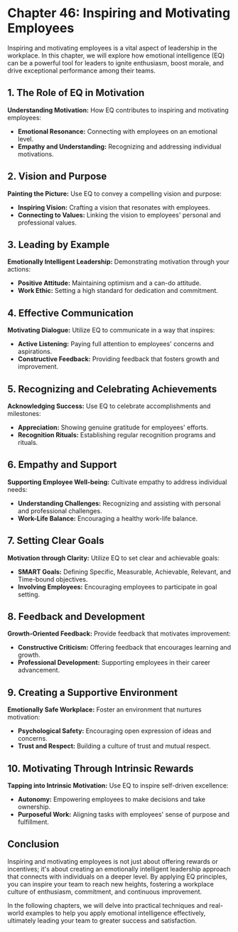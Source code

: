 Chapter 46: Inspiring and Motivating Employees
==============================================

Inspiring and motivating employees is a vital aspect of leadership in the workplace. In this chapter, we will explore how emotional intelligence (EQ) can be a powerful tool for leaders to ignite enthusiasm, boost morale, and drive exceptional performance among their teams.

**1. The Role of EQ in Motivation**
-----------------------------------

**Understanding Motivation:** How EQ contributes to inspiring and motivating employees:

* **Emotional Resonance:** Connecting with employees on an emotional level.
* **Empathy and Understanding:** Recognizing and addressing individual motivations.

**2. Vision and Purpose**
-------------------------

**Painting the Picture:** Use EQ to convey a compelling vision and purpose:

* **Inspiring Vision:** Crafting a vision that resonates with employees.
* **Connecting to Values:** Linking the vision to employees' personal and professional values.

**3. Leading by Example**
-------------------------

**Emotionally Intelligent Leadership:** Demonstrating motivation through your actions:

* **Positive Attitude:** Maintaining optimism and a can-do attitude.
* **Work Ethic:** Setting a high standard for dedication and commitment.

**4. Effective Communication**
------------------------------

**Motivating Dialogue:** Utilize EQ to communicate in a way that inspires:

* **Active Listening:** Paying full attention to employees' concerns and aspirations.
* **Constructive Feedback:** Providing feedback that fosters growth and improvement.

**5. Recognizing and Celebrating Achievements**
-----------------------------------------------

**Acknowledging Success:** Use EQ to celebrate accomplishments and milestones:

* **Appreciation:** Showing genuine gratitude for employees' efforts.
* **Recognition Rituals:** Establishing regular recognition programs and rituals.

**6. Empathy and Support**
--------------------------

**Supporting Employee Well-being:** Cultivate empathy to address individual needs:

* **Understanding Challenges:** Recognizing and assisting with personal and professional challenges.
* **Work-Life Balance:** Encouraging a healthy work-life balance.

**7. Setting Clear Goals**
--------------------------

**Motivation through Clarity:** Utilize EQ to set clear and achievable goals:

* **SMART Goals:** Defining Specific, Measurable, Achievable, Relevant, and Time-bound objectives.
* **Involving Employees:** Encouraging employees to participate in goal setting.

**8. Feedback and Development**
-------------------------------

**Growth-Oriented Feedback:** Provide feedback that motivates improvement:

* **Constructive Criticism:** Offering feedback that encourages learning and growth.
* **Professional Development:** Supporting employees in their career advancement.

**9. Creating a Supportive Environment**
----------------------------------------

**Emotionally Safe Workplace:** Foster an environment that nurtures motivation:

* **Psychological Safety:** Encouraging open expression of ideas and concerns.
* **Trust and Respect:** Building a culture of trust and mutual respect.

**10. Motivating Through Intrinsic Rewards**
--------------------------------------------

**Tapping into Intrinsic Motivation:** Use EQ to inspire self-driven excellence:

* **Autonomy:** Empowering employees to make decisions and take ownership.
* **Purposeful Work:** Aligning tasks with employees' sense of purpose and fulfillment.

**Conclusion**
--------------

Inspiring and motivating employees is not just about offering rewards or incentives; it's about creating an emotionally intelligent leadership approach that connects with individuals on a deeper level. By applying EQ principles, you can inspire your team to reach new heights, fostering a workplace culture of enthusiasm, commitment, and continuous improvement.

In the following chapters, we will delve into practical techniques and real-world examples to help you apply emotional intelligence effectively, ultimately leading your team to greater success and satisfaction.
